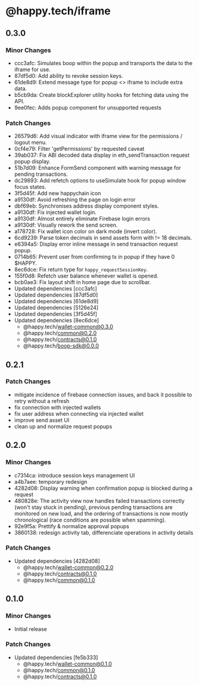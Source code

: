 # @happy.tech/iframe

## 0.3.0

### Minor Changes

- ccc3afc: Simulates boop within the popup and transports the data to the iframe for use.
- 87df5d0: Add ability to revoke session keys.
- 61de8d9: Extend message type for popup <> iframe to include extra data.
- b5cb9da: Create blockExplorer utility hooks for fetching data using the API.
- 9ee0fec: Adds popup component for unsupported requests

### Patch Changes

- 26579d6: Add visual indicator with iframe view for the permissions / logout menu.
- 0cf4e79: Filter 'getPermissions' by requested caveat
- 39ab037: Fix ABI decoded data display in eth_sendTransaction request popup display.
- 51b7d09: Enhance FormSend component with warning message for pending transactions.
- dc29893: Add refetch options to useSimulate hook for popup window focus states.
- 3f5d45f: Add new happychain icon
- a9130df: Avoid refreshing the page on login error
- dbf69eb: Synchronises address display component styles.
- a9130df: Fix injected wallet login.
- a9130df: Almost entirely eliminate Firebase login errors
- a9130df: Visually rework the send screen.
- a178728: Fix wallet icon color on dark mode (invert color).
- 6cd9239: Parse token decimals in send assets form with != 18 decimals.
- e6394a5: Display error inline message in send transaction request popup.
- 0714b65: Prevent user from confirming tx in popup if they have 0 $HAPPY.
- 8ec6dce: Fix return type for `happy_requestSessionKey`.
- 155f0d8: Refetch user balance whenever wallet is opened.
- bcb0ae3: Fix layout shift in home page due to scrollbar.
- Updated dependencies [ccc3afc]
- Updated dependencies [87df5d0]
- Updated dependencies [61de8d9]
- Updated dependencies [5126e24]
- Updated dependencies [3f5d45f]
- Updated dependencies [8ec6dce]
  - @happy.tech/wallet-common@0.3.0
  - @happy.tech/common@0.2.0
  - @happy.tech/contracts@0.1.0
  - @happy.tech/boop-sdk@0.0.0

## 0.2.1

### Patch Changes

- mitigate incidence of firebase connection issues, and back it possible to retry without a refresh
- fix connection with injected wallets
- fix user address when connecting via injected wallet
- improve send asset UI
- clean up and normalize request popups

## 0.2.0

### Minor Changes

- c7314ca: introduce session keys management UI
- a4b7aee: temporary redesign
- 4282d08: Display warning when confirmation popup is blocked during a request
- 480828e: The activity view now handles failed transactions correctly (won't stay stuck in pending), previous pending transactions are monitored on new load, and the ordering of transactions is now mostly chronological (race conditions are possible when spamming).
- 92e9f5a: Prettify & normalize approval popups
- 3860138: redesign activity tab, differenciate operations in activity details

### Patch Changes

- Updated dependencies [4282d08]
  - @happy.tech/wallet-common@0.2.0
  - @happy.tech/contracts@0.1.0
  - @happy.tech/common@0.1.0

## 0.1.0

### Minor Changes

- Initial release

### Patch Changes

- Updated dependencies [fe5b333]
  - @happy.tech/wallet-common@0.1.0
  - @happy.tech/common@0.1.0
  - @happy.tech/contracts@0.1.0
